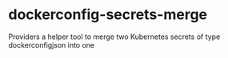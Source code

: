 # dockerconfig-secrets-merge
Providers a helper tool to merge two Kubernetes secrets of type dockerconfigjson into one
